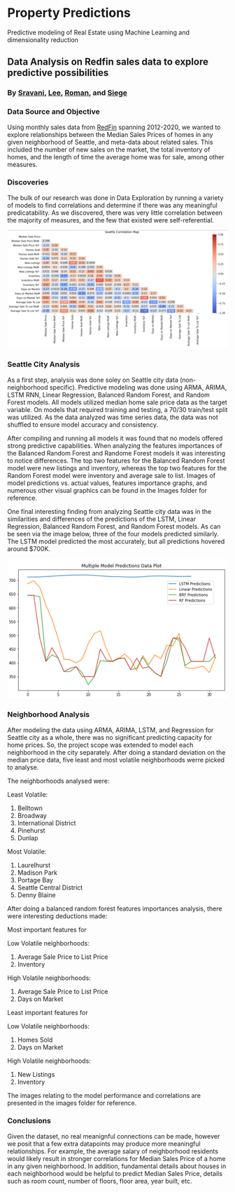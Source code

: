 # Property Predictions

Predictive modeling of Real Estate using Machine Learning and dimensionality reduction

## Data Analysis on Redfin sales data to explore predictive possibilities

### By [Sravani](https://github.com/sravani61), [Lee](https://github.com/hageslel), [Roman](https://github.com/rrivera94), and [Siege](https://github.com/CapraRoyale)

### Data Source and Objective

Using monthly sales data from [RedFin](https://www.redfin.com/news/data-center/) spanning 2012-2020, we wanted to explore relationships between the Median Sales Prices of homes in any given neighborhood of Seattle, and meta-data about related sales. This included the number of new sales on the market, the total inventory of homes, and the length of time the average home was for sale, among other measures.

### Discoveries

The bulk of our research was done in Data Exploration by running a variety of models to find correlations and determine if there was any meaningful predicatability. As we discovered, there was very little correlation between the majority of measures, and the few that existed were self-referential.

![Correlation Map](Images/correlation.png)

### Seattle City Analysis 

As a first step, analysis was done soley on Seattle city data (non-neighborhood specific).  Predictive modeling was done using ARMA, ARIMA, LSTM RNN, Linear Regression, Balanced Random Forest, and Random Forest models.  All models utilized median home sale price data as the target variable.  On models that required training and testing, a 70/30 train/test split was utilized.  As the data analyzed was time series data, the data was not shuffled to ensure model accuracy and consistency.  

After compiling and running all models it was found that no models offered strong predictive capabilities.  When analyzing the features importances of the Balanced Random Forest and Randome Forest models it was interesting to notice differences.  The top two features for the Balanced Random Forest model were new listings and inventory, whereas the top two features for the Random Forest model were inventory and average sale to list.  Images of model predictions vs. actual values, features importance graphs, and numerous other visual graphics can be found in the Images folder for reference.  

One final interesting finding from analyzing Seattle city data was in the similarities and differences of the predictions of the LSTM, Linear Regression, Balanced Random Forest, and Random Forest models.  As can be seen via the image below, three of the four models predicted similarly.  The LSTM model predicted the most accurately, but all predictions hovered around $700K.  

![Correlation Map](Images/all_model_predictions.png)

### Neighborhood Analysis

After modeling the data using ARMA, ARIMA, LSTM, and Regression for Seattle city as a whole, there was no significant predicting capacity for home prices. So, the project scope was extended to model each neighborhood in the city separately. After doing a standard deviation on the median price data, five least and most volatile neighborhoods werre picked to analyse.

The neighborhoods analysed were:

Least Volatile:

1. Belltown
2. Broadway
3. International District
4. Pinehurst
5. Dunlap

Most Volatile:

1. Laurelhurst
2. Madison Park
3. Portage Bay
4. Seattle Central District
5. Denny Blaine

After doing a balanced random forest features importances analysis, there were interesting deductions made:

Most important features for

Low Volatile neighborhoods:

1. Average Sale Price to List Price
2. Inventory

High Volatile neighborhoods:

1. Average Sale Price to List Price
2. Days on Market

Least important features for

Low Volatile neighborhoods:

1. Homes Sold
2. Days on Market

High Volatile neighborhoods:

1. New Listings
2. Inventory

The images relating to the model performance and correlations are presented in the images folder for reference.

### Conclusions

Given the dataset, no real meanignful connections can be made, however we posit that a few extra datapoints may produce more meaningful relationships. For example, the average salary of neighborhood residents would likely result in stronger correlations for Median Sales Price of a home in any given neighborhood.
In addition, fundamental details about houses in each neighborhood would be helpful to predict Median Sales Price, details such as room count, number of floors, floor area, year built, etc.
